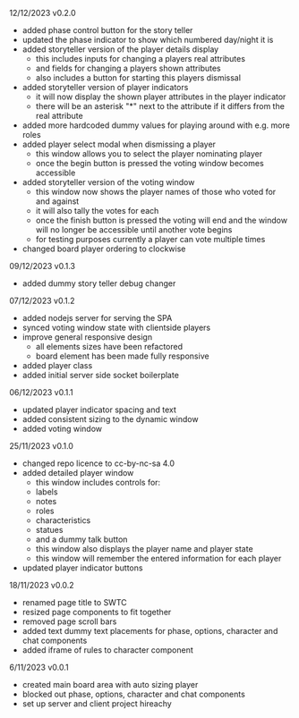 12/12/2023 v0.2.0
- added phase control button for the story teller
- updated the phase indicator to show which numbered day/night it is
- added storyteller version of the player details display
  - this includes inputs for changing a players real attributes
  - and fields for changing a players shown attributes
  - also includes a button for starting this players dismissal
- added storyteller version of player indicators
  - it will now display the shown player attributes in the player indicator
  - there will be an asterisk "*" next to the attribute if it differs from the real attribute
- added more hardcoded dummy values for playing around with e.g. more roles
- added player select modal when dismissing a player
  - this window allows you to select the player nominating player
  - once the begin button is pressed the voting window becomes accessible
- added storyteller version of the voting window
  - this window now shows the player names of those who voted for and against
  - it will also tally the votes for each
  - once the finish button is pressed the voting will end and the window will no longer be accessible until another vote begins
  - for testing purposes currently a player can vote multiple times
- changed board player ordering to clockwise

09/12/2023 v0.1.3
- added dummy story teller debug changer

07/12/2023 v0.1.2
- added nodejs server for serving the SPA
- synced voting window state with clientside players
- improve general responsive design
  - all elements sizes have been refactored
  - board element has been made fully responsive
- added player class
- added initial server side socket boilerplate

06/12/2023 v0.1.1
- updated player indicator spacing and text
- added consistent sizing to the dynamic window
- added voting window

25/11/2023 v0.1.0
- changed repo licence to cc-by-nc-sa 4.0
- added detailed player window
  - this window includes controls for:
  - labels
  - notes
  - roles
  - characteristics
  - statues
  - and a dummy talk button
  - this window also displays the player name and player state
  - this window will remember the entered information for each player
- updated player indicator buttons

18/11/2023 v0.0.2
- renamed page title to SWTC
- resized page components to fit together
- removed page scroll bars
- added text dummy text placements for phase, options, character and chat components
- added iframe of rules to character component

6/11/2023 v0.0.1
- created main board area with auto sizing player 
- blocked out phase, options, character and chat components
- set up server and client project hireachy